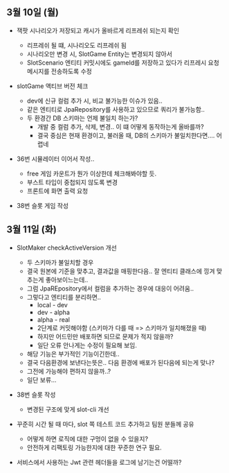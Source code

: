 
## 3월 10일 (월)

- 잭팟 시나리오가 저장되고 캐시가 올바르게 리프레쉬 되는지 확인
	- 리프레쉬 될 떄, 시나리오도 리프레쉬 됨
	- 시나리오만 변경 시, SlotGame Entity는 변경되지 않아서
	- SlotScenario 엔티티 커밋시에도 gameId를 저장하고 있다가 리프레시 요청 메시지를 전송하도록 수정

- slotGame 액티브 버전 체크
	- dev에 신규 컬럼 추가 시, 비교 불가능한 이슈가 있음..
	- 같은 엔티티로 JpaRepository를 사용하고 있으므로 쿼리가 불가능함..
	- 두 환경간 DB 스키마는 언제 불일치 하는가?
		- 개발 중 컬럼 추가, 삭제, 변경.. 이 떄 어떻게 동작하는게 올바를까?
		- 결국 중심은 현재 환경이고, 불러올 때, DB의 스키마가 불일치한다면.... 어렵네

- 36번 시뮬레이터 이어서 작성..
	- free 게임 카운트가 뭔가 이상한데 체크해봐야할 듯.
	- 부스트 타입이 중첩되지 않도록 변경
	- 프론트에 화면 출력 요청

- 38번 슬롯 게임 작성


## 3월 11일 (화)

- SlotMaker checkActiveVersion 개선
	- 두 스키마가 불일치할 경우
	- 결국 원본에 기준을 맞추고, 결과값을 매핑한다음.. 잘 엔티티 클래스에 낑겨 맞추는게 좋아보이느는데..
	- 그럼 JpaREpository에서 컬럼을 추가하는 경우에 대응이 어려움..
	- 그렇다고 엔티티를 분리하면..
		- local - dev
		- dev - alpha
		- alpha - real
		- 2단계로 커밋해야함 (스키마가 다를 때 => 스키마가 일치해졌을 때)
		- 하지만 어드민만 배포하면 되므로 문제가 적지 않을까?
		- 일단 오류 안나게는 수정이 필요해 보임.
	- 해당 기능은 부가적인 기능이긴한데..
	- 결국 다음환경에 보낸다는뜻은.. 다음 환경에 배포가 된다음에 되는게 맞나?
	- 그전에 가능해야 편하지 않을까..?
	- 일단 보류...

- 38번 슬롯 작성
	- 변경된 구조에 맞게 slot-cli 개선

- 꾸준히 시간 될 때 마다, slot 쪽 테스트 코드 추가하고 팀원 분들께 공유
	- 어떻게 하면 로직에 대한 구멍이 없을 수 있을지?
	- 안전하게 리팩토링 가능한지에 대한 꾸준한 연구 필요.

- 서비스에서 사용하는 Jwt 관련 헤더들을 로그에 남기는건 어떨까?